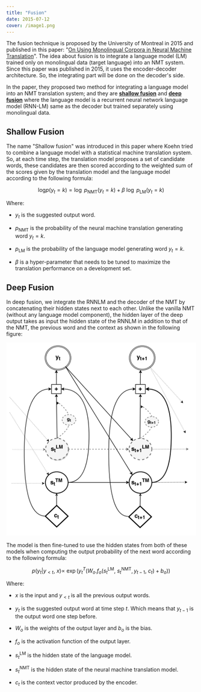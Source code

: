 ```yaml
---
title: "Fusion"
date: 2015-07-12
cover: /image1.png
---
```


The fusion technique is proposed by the University of Montreal in 2015
and published in this paper: "[On Using Monolingual Corpora in Neural
Machine Translation](https://arxiv.org/pdf/1503.03535.pdf)". The idea
about fusion is to integrate a language model (LM) trained only on
monolingual data (target language) into an NMT system. Since this paper
was published in 2015, it uses the encoder-decoder architecture. So, the
integrating part will be done on the decoder's side.

In the paper, they proposed two method for integrating a language model
into an NMT translation system; and they are <u><strong>shallow fusion</strong></u>
and <u><strong>deep fusion</strong></u> where the language model is a recurrent
neural network language model (RNN-LM) same as the decoder but trained
separately using monolingual data.

Shallow Fusion
--------------

The name "Shallow fusion" was introduced in this paper where Koehn tried
to combine a language model with a statistical machine translation
system. So, at each time step, the translation model proposes a set of
candidate words, these candidates are then scored according to the
weighted sum of the scores given by the translation model and the
language model according to the following formula:

$$\text{log} p\left( y_{t} = k \right) = \log\ p_{\text{NMT}}\left( y_{t} = k \right) + \beta\ \log\ p_{\text{LM}}\left( y_{t} = k \right)$$

Where:

-   $y_{t}$ is the suggested output word.

-   $p_{\text{NMT}}$ is the probability of the neural machine
    translation generating word $y_{t} = k$.

-   $p_{\text{LM}}$ is the probability of the language model generating
    word $y_{t} = k$.

-   $\beta$ is a hyper-parameter that needs to be tuned to maximize the
    translation performance on a development set.

Deep Fusion
-----------

In deep fusion, we integrate the RNNLM and the decoder of the NMT by
concatenating their hidden states next to each other. Unlike the vanilla
NMT (without any language model component), the hidden layer of the deep
output takes as input the hidden state of the RNNLM in addition to that
of the NMT, the previous word and the context as shown in the following
figure:

<div align="center">
    <img src="media/Fusion/image1.png" width=750>
</div>

The model is then fine-tuned to use the hidden states from both of these
models when computing the output probability of the next word according
to the following formula:

$$p\left( y_{t} \middle| y_{< t},\ x \right) \propto \ \exp\left( y_{t}^{T}\left( W_{o}.f_{o}\left( s_{t}^{\text{LM}},\ s_{t}^{\text{NMT}},y_{t - 1},\ c_{t} \right) + b_{o} \right) \right)$$

Where:

-   $x$ is the input and $y_{< t}$ is all the previous output words.

-   $y_{t}$ is the suggested output word at time step $t$. Which means
    that $y_{t - 1}$ is the output word one step before.

-   $W_{o}$ is the weights of the output layer and $b_{o}$ is the bias.

-   $f_{o}$ is the activation function of the output layer.

-   $s_{t}^{\text{LM}}$ is the hidden state of the language model.

-   $s_{t}^{\text{NMT}}$ is the hidden state of the neural machine
    translation model.

-   $c_{t}$ is the context vector produced by the encoder.
